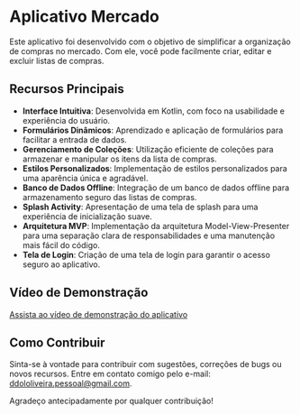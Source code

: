 # Aplicativo Mercado

Este aplicativo foi desenvolvido com o objetivo de simplificar a organização de compras no mercado. Com ele, você pode facilmente criar, editar e excluir listas de compras.

## Recursos Principais

- **Interface Intuitiva**: Desenvolvida em Kotlin, com foco na usabilidade e experiência do usuário.
- **Formulários Dinâmicos**: Aprendizado e aplicação de formulários para facilitar a entrada de dados.
- **Gerenciamento de Coleções**: Utilização eficiente de coleções para armazenar e manipular os itens da lista de compras.
- **Estilos Personalizados**: Implementação de estilos personalizados para uma aparência única e agradável.
- **Banco de Dados Offline**: Integração de um banco de dados offline para armazenamento seguro das listas de compras.
- **Splash Activity**: Apresentação de uma tela de splash para uma experiência de inicialização suave.
- **Arquitetura MVP**: Implementação da arquitetura Model-View-Presenter para uma separação clara de responsabilidades e uma manutenção mais fácil do código.
- **Tela de Login**: Criação de uma tela de login para garantir o acesso seguro ao aplicativo.

## Vídeo de Demonstração

[Assista ao vídeo de demonstração do aplicativo](https://www.loom.com/share/fe3576b145c64bbe8a0232cf10f8168f)

## Como Contribuir

Sinta-se à vontade para contribuir com sugestões, correções de bugs ou novos recursos. 
Entre em contato comigo pelo e-mail: [ddololiveira.pessoal@gmail.com](mailto:ddololiveira.pessoal@gmail.com).


Agradeço antecipadamente por qualquer contribuição!


